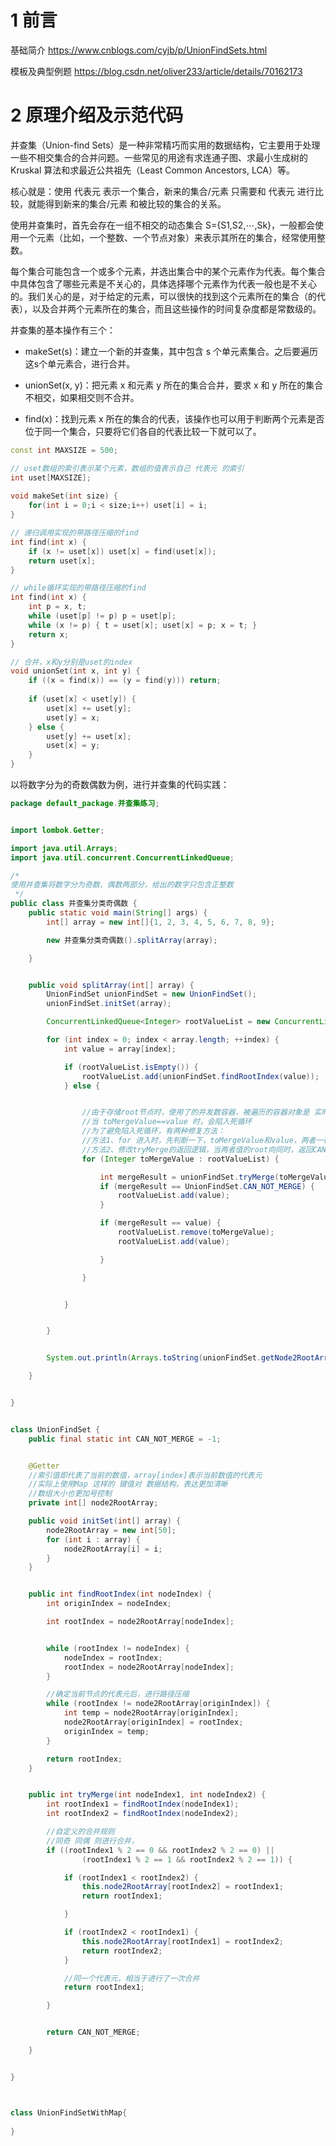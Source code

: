 # 1 前言

基础简介    https://www.cnblogs.com/cyjb/p/UnionFindSets.html

模板及典型例题   https://blog.csdn.net/oliver233/article/details/70162173

# 2 原理介绍及示范代码

并查集（Union-find Sets）是一种非常精巧而实用的数据结构，它主要用于处理一些不相交集合的合并问题。一些常见的用途有求连通子图、求最小生成树的 Kruskal 算法和求最近公共祖先（Least Common Ancestors, LCA）等。

核心就是：使用 代表元 表示一个集合，新来的集合/元素  只需要和 代表元  进行比较，就能得到新来的集合/元素 和被比较的集合的关系。

使用并查集时，首先会存在一组不相交的动态集合 S={S1,S2,⋯,Sk}，一般都会使用一个元素（比如，一个整数、一个节点对象）来表示其所在的集合，经常使用整数。

每个集合可能包含一个或多个元素，并选出集合中的某个元素作为代表。每个集合中具体包含了哪些元素是不关心的，具体选择哪个元素作为代表一般也是不关心的。我们关心的是，对于给定的元素，可以很快的找到这个元素所在的集合（的代表），以及合并两个元素所在的集合，而且这些操作的时间复杂度都是常数级的。

并查集的基本操作有三个：

* makeSet(s)：建立一个新的并查集，其中包含 s 个单元素集合。之后要遍历这s个单元素合，进行合并。

* unionSet(x, y)：把元素 x 和元素 y 所在的集合合并，要求 x 和 y 所在的集合不相交，如果相交则不合并。

* find(x)：找到元素 x 所在的集合的代表，该操作也可以用于判断两个元素是否位于同一个集合，只要将它们各自的代表比较一下就可以了。

```cpp
const int MAXSIZE = 500;

// uset数组的索引表示某个元素，数组的值表示自己 代表元 的索引
int uset[MAXSIZE];
 
void makeSet(int size) {
    for(int i = 0;i < size;i++) uset[i] = i;
}

// 递归调用实现的带路径压缩的find
int find(int x) {
    if (x != uset[x]) uset[x] = find(uset[x]);
    return uset[x];
}

// while循环实现的带路径压缩的find
int find(int x) {
    int p = x, t;
    while (uset[p] != p) p = uset[p];
    while (x != p) { t = uset[x]; uset[x] = p; x = t; }
    return x;
}

// 合并，x和y分别是uset的index
void unionSet(int x, int y) {
    if ((x = find(x)) == (y = find(y))) return;
    
    if (uset[x] < uset[y]) {
        uset[x] += uset[y];
        uset[y] = x;
    } else {
        uset[y] += uset[x];
        uset[x] = y;
    }
}


```

以将数字分为的奇数偶数为例，进行并查集的代码实践：

```java
package default_package.并查集练习;


import lombok.Getter;

import java.util.Arrays;
import java.util.concurrent.ConcurrentLinkedQueue;

/*
使用并查集将数字分为奇数、偶数两部分，给出的数字只包含正整数
 */
public class 并查集分类奇偶数 {
    public static void main(String[] args) {
        int[] array = new int[]{1, 2, 3, 4, 5, 6, 7, 8, 9};

        new 并查集分类奇偶数().splitArray(array);

    }


    public void splitArray(int[] array) {
        UnionFindSet unionFindSet = new UnionFindSet();
        unionFindSet.initSet(array);

        ConcurrentLinkedQueue<Integer> rootValueList = new ConcurrentLinkedQueue<>();

        for (int index = 0; index < array.length; ++index) {
            int value = array[index];

            if (rootValueList.isEmpty()) {
                rootValueList.add(unionFindSet.findRootIndex(value));
            } else {


                //由于存储root节点时，使用了的并发数容器，被遍历的容器对象是 实时 更新的
                //当 toMergeValue==value 时，会陷入死循环
                //为了避免陷入死循环，有两种修复方法：
                //方法1、for 进入时，先判断一下，toMergeValue和value，两者一样就不用进循环比较
                //方法2、修改tryMerge的返回逻辑，当两者值的root向同时，返回CAN_NOT_MERGE，也算说得通，确实没发生“合并”的动作
                for (Integer toMergeValue : rootValueList) {

                    int mergeResult = unionFindSet.tryMerge(toMergeValue, value);
                    if (mergeResult == UnionFindSet.CAN_NOT_MERGE) {
                        rootValueList.add(value);
                    }

                    if (mergeResult == value) {
                        rootValueList.remove(toMergeValue);
                        rootValueList.add(value);

                    }

                }


            }


        }


        System.out.println(Arrays.toString(unionFindSet.getNode2RootArray()));

    }


}


class UnionFindSet {
    public final static int CAN_NOT_MERGE = -1;


    @Getter
    //索引值即代表了当前的数值，array[index]表示当前数值的代表元
    //实际上使用Map 这样的 键值对 数据结构，表达更加清晰
    //数组大小也更加号控制
    private int[] node2RootArray;

    public void initSet(int[] array) {
        node2RootArray = new int[50];
        for (int i : array) {
            node2RootArray[i] = i;
        }
    }


    public int findRootIndex(int nodeIndex) {
        int originIndex = nodeIndex;

        int rootIndex = node2RootArray[nodeIndex];


        while (rootIndex != nodeIndex) {
            nodeIndex = rootIndex;
            rootIndex = node2RootArray[nodeIndex];
        }

        //确定当前节点的代表元后，进行路径压缩
        while (rootIndex != node2RootArray[originIndex]) {
            int temp = node2RootArray[originIndex];
            node2RootArray[originIndex] = rootIndex;
            originIndex = temp;
        }

        return rootIndex;
    }


    public int tryMerge(int nodeIndex1, int nodeIndex2) {
        int rootIndex1 = findRootIndex(nodeIndex1);
        int rootIndex2 = findRootIndex(nodeIndex2);

        //自定义的合并规则
        //同奇 同偶 则进行合并，
        if ((rootIndex1 % 2 == 0 && rootIndex2 % 2 == 0) ||
                (rootIndex1 % 2 == 1 && rootIndex2 % 2 == 1)) {

            if (rootIndex1 < rootIndex2) {
                this.node2RootArray[rootIndex2] = rootIndex1;
                return rootIndex1;

            }

            if (rootIndex2 < rootIndex1) {
                this.node2RootArray[rootIndex1] = rootIndex2;
                return rootIndex2;
            }

            //同一个代表元，相当于进行了一次合并
            return rootIndex1;

        }


        return CAN_NOT_MERGE;

    }


}



class UnionFindSetWithMap{
    
}

```
